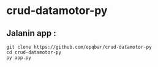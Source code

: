 # crud-datamotor-py

## Jalanin app :
    git clone https://github.com/opqbar/crud-datamotor-py
    cd crud-datamotor-py
    py app.py
